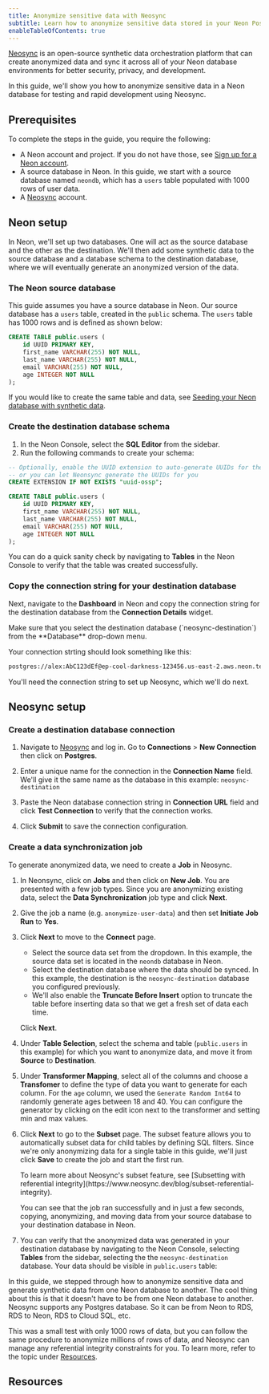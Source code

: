 ```yaml
---
title: Anonymize sensitive data with Neosync
subtitle: Learn how to anonymize sensitive data stored in your Neon Postgres dfatabase with Neosync 
enableTableOfContents: true
---
```


[Neosync](https://www.neosync.dev/) is an open-source synthetic data orchestration platform that can create anonymized data and sync it across all of your Neon database environments for better security, privacy, and development.

In this guide, we'll show you how to anonymize sensitive data in a Neon database for testing and rapid development using Neosync.

## Prerequisites

To complete the steps in the guide, you require the following:

- A Neon account and project. If you do not have those, see [Sign up for a Neon account](/docs/get-started-with-neon/signing-up).
- A source database in Neon. In this guide, we start with a source database named `neondb`, which has a `users` table populated with 1000 rows of user data.
- A [Neosync](https://www.neosync.dev/) account.

## Neon setup

In Neon, we'll set up two databases. One will act as the source database and the other as the destination. We'll then add some synthetic data to the source database and a database schema to the destination database, where we will eventually generate an anonymized version of the data.

### The Neon source database

This guide assumes you have a source database in Neon. Our source database has a `users` table, created in the `public` schema. The `users` table has 1000 rows and is defined as shown below:

```sql
CREATE TABLE public.users (
    id UUID PRIMARY KEY,
    first_name VARCHAR(255) NOT NULL,
    last_name VARCHAR(255) NOT NULL,
    email VARCHAR(255) NOT NULL,
    age INTEGER NOT NULL
);
```

If you would like to create the same table and data, see [Seeding your Neon database with synthetic data](tbd).

### Create the destination database schema

1. In the Neon Console, select the **SQL Editor** from the sidebar.
2. Run the following commands to create your schema:

```sql
-- Optionally, enable the UUID extension to auto-generate UUIDs for the id column
-- or you can let Neonsync generate the UUIDs for you
CREATE EXTENSION IF NOT EXISTS "uuid-ossp";

CREATE TABLE public.users (
    id UUID PRIMARY KEY,
    first_name VARCHAR(255) NOT NULL,
    last_name VARCHAR(255) NOT NULL,
    email VARCHAR(255) NOT NULL,
    age INTEGER NOT NULL
);
```

You can do a quick sanity check by navigating to **Tables** in the Neon Console to verify that the table was created successfully.

### Copy the connection string for your destination database

Next, navigate to the **Dashboard** in Neon and copy the connection string for the destination database from the **Connection Details** widget. 

<Admonition type="note">
Make sure that you select the destination database (`neosync-destination`) from the **Database** drop-down menu.
</Admonition> 

Your connection strting should look something like this:

```bash
postgres://alex:AbC123dEf@ep-cool-darkness-123456.us-east-2.aws.neon.tech/neosync-destination?sslmode=require
```

You'll need the connection string to set up Neosync, which we'll do next.

## Neosync setup

### Create a destination database connection

1. Navigate to [Neosync](https://www.neosync.dev/) and log in. Go to **Connections** > **New Connection** then click on **Postgres**.

2. Enter a unique name for the connection in the **Connection Name** field. We'll give it the same name as the database in this example: `neosync-destination`

3. Paste the Neon database connection string in **Connection URL** field and click **Test Connection** to verify that the connection works.

4. Click **Submit** to save the connection configuration.

### Create a data synchronization job

To generate anonymized data, we need to create a **Job** in Neosync. 

1. In Neonsync, click on **Jobs** and then click on **New Job**. You are presented with a few job types. Since you are anonymizing existing data, select the **Data Synchronization** job type and click **Next**.

2. Give the job a name (e.g. `anonymize-user-data`) and then set **Initiate Job Run** to **Yes**.

3. Click **Next** to move to the **Connect** page. 
    - Select the source data set from the dropdown. In this example, the source data set is located in the `neondb` database in Neon.
    - Select the destination database where the data should be synced. In this example, the destination is the `neosync-destination` database you configured previously.
    - We'll also enable the **Truncate Before Insert** option to truncate the table before inserting data so that we get a fresh set of data each time.

    Click **Next**.

5. Under **Table Selection**, select the schema and table (`public.users` in this example) for which you want to anonymize data, and move it from **Source** to **Destination**.

6. Under **Transformer Mapping**, select all of the columns and choose a **Transfomer** to define the type of data you want to generate for each column. For the `age` column, we used the `Generate Random Int64` to randomly generate ages between 18 and 40. You can configure the generator by clicking on the edit icon next to the transformer and setting min and max values.

7. Click **Next** to go to the **Subset** page. The subset feature allows you to automatically subset data for child tables by defining SQL filters. Since we're only anonymizing data for a single table in this guide, we'll just click **Save** to create the job and start the first run.

    <Admonition type="note">
    To learn more about Neosync's subset feature, see [Subsetting with referential integrity](https://www.neosync.dev/blog/subset-referential-integrity).
    </Admonition>

    You can see that the job ran successfully and in just a few seconds, copying, anonymizing, and moving data from your source database to your destination database in Neon.

8. You can verify that the anonymized data was generated in your destination database by navigating to the Neon Console, selecting **Tables** from the sidebar, selecting the the `neosync-destination` database. Your data should be visible in `public.users` table:

In this guide, we stepped through how to anonymize sensitive data and generate synthetic data from one Neon database to another. The cool thing about this is that it doesn't have to be from one Neon database to another. Neosync supports any Postgres database. So it can be from Neon to RDS, RDS to Neon, RDS to Cloud SQL, etc. 

This was a small test with only 1000 rows of data, but you can follow the same procedure to anonymize millions of rows of data, and Neosync can manage any referential integrity constraints for you. To learn more, refer to the topic under [Resources](#resources).

## Resources

